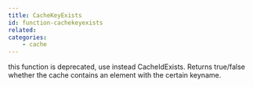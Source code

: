 ```yaml
---
title: CacheKeyExists
id: function-cachekeyexists
related:
categories:
    - cache
---
```


this function is deprecated, use instead CacheIdExists. Returns true/false whether the cache contains an element with the certain keyname.